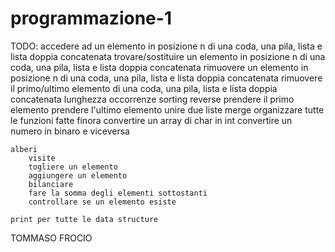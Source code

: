 # programmazione-1

TODO:
    accedere ad un elemento in posizione n di una coda, una pila, lista e lista doppia concatenata
    trovare/sostituire un elemento in posizione n di una coda, una pila, lista e lista doppia concatenata
    rimuovere un elemento in posizione n di una coda, una pila, lista e lista doppia concatenata
    rimuovere il primo/ultimo elemento di una coda, una pila, lista e lista doppia concatenata
    lunghezza
    occorrenze
    sorting
    reverse
    prendere il primo elemento
    prendere l'ultimo elemento
    unire due liste
    merge
    organizzare tutte le funzioni fatte finora
    convertire un array di char in int
    convertire un numero in binaro e viceversa


    alberi
        visite
        togliere un elemento
        aggiungere un elemento
        bilanciare
        fare la somma degli elementi sottostanti
        controllare se un elemento esiste
        
    print per tutte le data structure
TOMMASO FROCIO